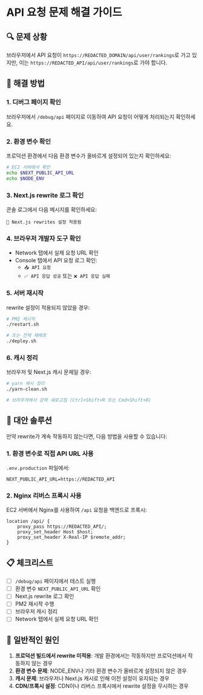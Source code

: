 # API 요청 문제 해결 가이드

## 🔍 문제 상황

브라우저에서 API 요청이 `https://REDACTED_DOMAIN/api/user/rankings`로 가고 있지만, 이는 `https://REDACTED_API/api/user/rankings`로 가야 합니다.

## 🚀 해결 방법

### 1. 디버그 페이지 확인

브라우저에서 `/debug/api` 페이지로 이동하여 API 요청이 어떻게 처리되는지 확인하세요.

### 2. 환경 변수 확인

프로덕션 환경에서 다음 환경 변수가 올바르게 설정되어 있는지 확인하세요:

```bash
# EC2 서버에서 확인
echo $NEXT_PUBLIC_API_URL
echo $NODE_ENV
```

### 3. Next.js rewrite 로그 확인

콘솔 로그에서 다음 메시지를 확인하세요:

```
🔄 Next.js rewrites 설정 적용됨
```

### 4. 브라우저 개발자 도구 확인

- Network 탭에서 실제 요청 URL 확인
- Console 탭에서 API 요청 로그 확인:
  - `📤 API 요청`
  - `✅ API 응답 성공` 또는 `❌ API 응답 실패`

### 5. 서버 재시작

rewrite 설정이 적용되지 않았을 경우:

```bash
# PM2 재시작
./restart.sh

# 또는 전체 재배포
./deploy.sh
```

### 6. 캐시 정리

브라우저 및 Next.js 캐시 문제일 경우:

```bash
# yarn 캐시 정리
./yarn-clean.sh

# 브라우저에서 강력 새로고침 (Ctrl+Shift+R 또는 Cmd+Shift+R)
```

## 🔧 대안 솔루션

만약 rewrite가 계속 작동하지 않는다면, 다음 방법을 사용할 수 있습니다:

### 1. 환경 변수로 직접 API URL 사용

`.env.production` 파일에서:

```
NEXT_PUBLIC_API_URL=https://REDACTED_API
```

### 2. Nginx 리버스 프록시 사용

EC2 서버에서 Nginx를 사용하여 `/api` 요청을 백엔드로 프록시:

```nginx
location /api/ {
    proxy_pass https://REDACTED_API/;
    proxy_set_header Host $host;
    proxy_set_header X-Real-IP $remote_addr;
}
```

## 📋 체크리스트

- [ ] `/debug/api` 페이지에서 테스트 실행
- [ ] 환경 변수 `NEXT_PUBLIC_API_URL` 확인
- [ ] Next.js rewrite 로그 확인
- [ ] PM2 재시작 수행
- [ ] 브라우저 캐시 정리
- [ ] Network 탭에서 실제 요청 URL 확인

## 🐛 일반적인 원인

1. **프로덕션 빌드에서 rewrite 미적용**: 개발 환경에서는 작동하지만 프로덕션에서 작동하지 않는 경우
2. **환경 변수 문제**: NODE_ENV나 기타 환경 변수가 올바르게 설정되지 않은 경우
3. **캐시 문제**: 브라우저나 Next.js 캐시로 인해 이전 설정이 유지되는 경우
4. **CDN/프록시 설정**: CDN이나 리버스 프록시에서 rewrite 설정을 무시하는 경우

